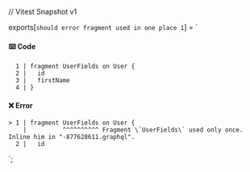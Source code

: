 // Vitest Snapshot v1

exports[`should error fragment used in one place 1`] = `
#### ⌨️ Code

      1 | fragment UserFields on User {
      2 |   id
      3 |   firstName
      4 | }

#### ❌ Error

    > 1 | fragment UserFields on User {
        |          ^^^^^^^^^^ Fragment \`UserFields\` used only once. Inline him in "-877628611.graphql".
      2 |   id
`;
